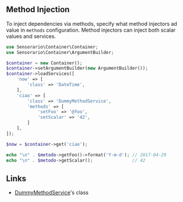 ## Method Injection

To inject dependencies via methods, specify what method injectors ad value in `methods` configuration. Method injectors can inject both scalar values and services.

```php
use Sensorario\Container\Container;
use Sensorario\Container\ArgumentBuilder;

$container = new Container();
$container->setArgumentBuilder(new ArgumentBuilder());
$container->loadServices([
    'now' => [
        'class' => 'DateTime',
    ],
    'ciao' => [
        'class' => 'DummyMethodService',
        'methods' => [
            'setFoo' => '@foo',
            'setScalar' => '42',
        ]
    ],
]);

$now = $container->get('ciao');

echo "\n" . $metodo->getFoo()->format('Y-m-d'); // 2017-04-29
echo "\n" . $metodo->getScalar();               // 42
```

## Links

 - [DummyMethodService][1]'s class

 [1]: ../tests/resources/DummyMethodService.php
